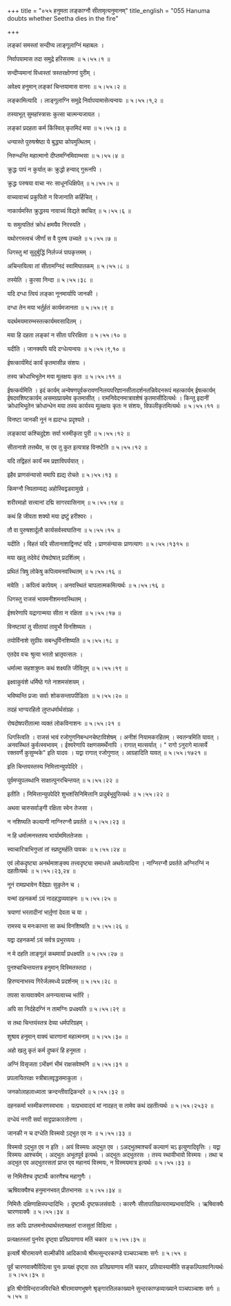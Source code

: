 +++
title = "०५५ हनुमता लङ्काग्नौ सीतामृत्यनुमानम्"
title_english = "055 Hanuma doubts whether Seetha dies in the fire"

+++


लङ्कां समस्तां सन्दीप्य लाङ्गूलाग्निं महाबलः ।  

निर्वापयामास तदा समुद्रे हरिसत्तमः  ॥  ५।५५।१  ॥   

सन्दीप्यमानां विध्वस्तां त्रस्तरक्षोगणां पुरीम् ।  

अवेक्ष्य हनुमान् लङ्कां चिन्तयामास वानरः  ॥  ५।५५।२  ॥   

लङ्कामित्यादि । लाङ्गूलाग्नि समुद्रे निर्वापयामासेत्यन्वयः  ॥  ५।५५।१,२
 ॥   

  

तस्याभूत् सुमहांस्त्रासः कुत्सा चात्मन्यजायत ।  

लङ्कां प्रदहता कर्म किंस्वित् कृतमिदं मया  ॥  ५।५५।३  ॥   

धन्यास्ते पुरुषश्रेष्ठा ये बुद्ध्या कोपमुत्थितम् ।  

निरुन्धन्ति महात्मानो दीप्तमग्निमिवाम्भसा  ॥  ५।५५।४  ॥   

क्रुद्धः पापं न कुर्यात् कः क्रुद्धो हन्याद् गुरूनपि ।  

क्रुद्धः परुषया वाचा नरः साधूनधिक्षिपेत्  ॥  ५।५५।५  ॥   

वाच्यावाच्यं प्रकुपितो न विजानाति कर्हिचित् ।  

नाकार्यमस्ति क्रुद्धस्य नावाच्यं विद्यते क्वचित्  ॥  ५।५५।६  ॥   

यः समुत्पतितं क्रोधं क्षमयैव निरस्यति ।  

यथोरगस्त्वचं जीर्णां स वै पुरुष उच्यते  ॥  ५।५५।७  ॥   

धिगस्तु मां सुदुर्बुद्धिं निर्लज्जं पापकृत्तमम् ।  

अचिन्तयित्वा तां सीतामग्निदं स्वामिघातकम्  ॥  ५।५५।८  ॥   

तस्येति । कुत्सा निन्दा  ॥  ५।५५।३८  ॥   

  

यदि दग्धा त्वियं लङ्का नूनमार्यापि जानकी ।  

दग्धा तेन मया भर्तुर्हतं कार्यमजानता  ॥  ५।५५।९  ॥   

यदर्थमयमारम्भस्तत्कार्यमवसादितम् ।  

मया हि दहता लङ्कां न सीता परिरक्षिता  ॥  ५।५५।१०  ॥   

यदीति । जानक्यपि यदि दग्धेत्यन्वयः  ॥  ५।५५।९,१०  ॥   

  

ईषत्कार्यमिदं कार्यं कृतमासीन्न संशयः ।  

तस्य क्रोधाभिभूतेन मया मूलक्षयः कृतः  ॥  ५।५५।११  ॥   

ईषत्कर्यमिति । इदं कार्यम्
अन्वेषणपूर्वकरावणनिलयपरिज्ञानसीतादर्शनतन्निवेदनरूपं महत्कार्यम्
ईषत्कार्यम् ईषदवशिष्टकार्यम् असमग्रप्रायमेव कृतमासीत् ।
रामनिवेदनमात्रावशेषं कृतमासीदित्यर्थः । किन्तु इदानीं क्रोधाभिभूतेन
क्रोधान्धेन मया तस्य कार्यस्य मूलक्षयः कृतः न संशयः, विफलीकृतमित्यर्थः
 ॥  ५।५५।११  ॥   

  

विनष्टा जानकी नूनं न ह्यदग्धः प्रदृश्यते ।  

लङ्कायां कश्चिदुद्देशः सर्वा भस्मीकृता पुरी  ॥  ५।५५।१२  ॥   

सीतानाशे तत्तथैव, स एव तु कुत इत्यत्राह विनष्टेति  ॥  ५।५५।१२  ॥   

  

यदि तद्विहतं कार्यं मम प्रज्ञाविपर्ययात् ।  

इहैव प्राणसंन्यासो ममापि ह्यद्य रोचते  ॥  ५।५५।१३  ॥   

किमग्नौ निपताम्यद्य अहोस्विद्वडवामुखे ।  

शरीरमाहो सत्त्वानां दद्मि सागरवासिनाम्  ॥  ५।५५।१४  ॥   

कथं हि जीवता शक्यो मया द्रष्टुं हरीश्वरः ।  

तौ वा पुरुषशार्दूलौ कार्यसर्वस्वघातिना  ॥  ५।५५।१५  ॥   

यदीति । विहतं यदि सीतानाशाद्विनष्टं यदि । प्राणसंन्यासः प्राणत्यागः  ॥ 
५।५५।१३१५  ॥   

  

मया खलु तदेवेदं रोषदोषात् प्रदर्शितम् ।  

प्रथितं त्रिषु लोकेषु कपित्वमनवस्थितम्  ॥  ५।५५।१६  ॥   

मयेति । कपित्वं कापेयम् । अनवस्थितं चापलात्मकमित्यर्थः  ॥  ५।५५।१६  ॥   

  

धिगस्तु राजसं भावमनीशमनवस्थितम् ।  

ईश्वरेणापि यद्रागान्मया सीता न रक्षिता  ॥  ५।५५।१७  ॥   

विनष्टायां तु सीतायां तावुभौ विनशिष्यतः ।  

तयोर्विनाशे सुग्रीवः सबन्धुर्विनशिष्यति  ॥  ५।५५।१८  ॥   

एतदेव वचः श्रुत्वा भरतो भ्रातृवत्सलः ।  

धर्मात्मा सहशत्रुघ्नः कथं शक्ष्यति जीवितुम्  ॥  ५।५५।१९  ॥   

इक्ष्वाकुवंशे धर्मिष्ठे गते नाशमसंशयम् ।  

भविष्यन्ति प्रजाः सर्वाः शोकसन्तापपीडिताः  ॥  ५।५५।२०  ॥   

तदहं भाग्यरहितो लुप्तधर्मार्थसंग्रहः ।  

रोषदोषपरीतात्मा व्यक्तं लोकविनाशनः  ॥  ५।५५।२१  ॥   

धिगस्त्विति । राजसं भावं रजोगुणनिबन्धनचेष्टाविशेषम् । अनीशं नियामकरहितम्
। स्वतन्त्रमिति यावत् । अनवस्थितं कुर्वत्स्वभावम् । ईश्वरेणापि
रक्षणसमर्थेनापि । रागात् मात्सर्यात् । " रागो ऽनुरागे मात्सर्ये
रक्तवर्णे कुसुम्भके" इति यादवः । यद्वा रागात् रजोगुणात् । आग्रहादिति
यावत्  ॥  ५।५५।१७२१  ॥   

  

इति चिन्तयस्तस्य निमित्तान्युपपेदिरे ।  

पूर्वमप्युपलब्धानि साक्षात्पुनरचिन्तयत्  ॥  ५।५५।२२  ॥   

इतीति । निमित्तान्युपपेदिरे शुभशंसिनिमित्तानि प्रादुर्बभूवुरित्यर्थः  ॥ 
५।५५।२२  ॥   

  

अथवा चारुसर्वाङ्गी रक्षिता स्वेन तेजसा ।  

न नशिष्यति कल्याणी नाग्निरग्नौ प्रवर्तते  ॥  ५।५५।२३  ॥   

न हि धर्मात्मनस्तस्य भार्याममिततेजसः ।  

स्वाचारित्राभिगुप्तां तां स्प्रष्टुमर्हति पावकः  ॥  ५।५५।२४  ॥   

एवं लोकदृष्ट्या अनर्थमाशङ्क्य तत्त्वदृष्ट्या समाधत्ते अथवेत्यादिना ।
नाग्निरग्नौ प्रवर्तते अग्निरग्निं न दहतीत्यर्थः  ॥  ५।५५।२३,२४  ॥   

  

नूनं रामप्रभावेन वैदेह्याः सुकृतेन च ।  

यन्मां दहनकर्मा ऽयं नादहद्धव्यवाहनः  ॥  ५।५५।२५  ॥   

त्रयाणां भरतादीनां भार्तृ़णां देवता च या ।  

रामस्य च मनःकान्ता सा कथं विनशिष्यति  ॥  ५।५५।२६  ॥   

यद्वा दहनकर्मा ऽयं सर्वत्र प्रभुरव्ययः ।  

न मे दहति लाङ्गूलं कथमार्यां प्रधक्ष्यति  ॥  ५।५५।२७  ॥   

पुनश्चाचिन्तयत्तत्र हनुमान् विस्मितस्तदा ।  

हिरण्यनाभस्य गिरेर्जलमध्ये प्रदर्शनम्  ॥  ५।५५।२८  ॥   

तपसा सत्यवाक्येन अनन्यत्वाच्च भर्तरि ।  

अपि सा निर्दहेदग्निं न तामग्निः प्रधक्ष्यति  ॥  ५।५५।२९  ॥   

स तथा चिन्तयंस्तत्र देव्या धर्मपरिग्रहम् ।  

शुश्राव हनुमान् वाक्यं चारणानां महात्मनाम्  ॥  ५।५५।३०  ॥   

अहो खलु कृतं कर्म दुष्करं हि हनूमता ।  

अग्निं विसृजता ऽभीक्ष्णं भीमं राक्षसवेश्मनि  ॥  ५।५५।३१  ॥   

प्रपलायितरक्षः स्त्रीबालवृद्धसमाकुला ।  

जनकोलाहलाध्माता क्रन्दन्तीवाद्रिकन्दरे  ॥  ५।५५।३२  ॥   

दहनकर्मा भस्मीकरणस्वभावः । यत्प्रभावादयं मां नादहत् स तामेव कथं
दहतीत्यर्थः  ॥  ५।५५।२५३२  ॥   

  

दग्धेयं नगरी सर्वा साट्टप्राकारतोरणा ।  

जानकी न च दग्धेति विस्मयो ऽद्भुत एव नः  ॥  ५।५५।३३  ॥   

विस्मयो ऽद्भुत एव न इति । अयं विस्मयः अद्भुत एव । ऽअद्भुतमाश्चर्यं
कल्याणं चऽ इत्युणादिवृत्तिः । यद्वा विस्मयः आश्चर्यम् । अद्भुतः
अभूतपूर्व इत्यर्थः । अद्भुतः अद्भुतरसः । तस्य स्थायीभावो विस्मयः । तथा च
अद्भुत एव अद्भुतरसतां प्राप्त एव महानयं विस्मयः, न विस्मयमात्र इत्यर्थः
 ॥  ५।५५।३३  ॥   

  

स निमित्तैश्च दृष्टार्थैः कारणैश्च महागुणैः ।  

ऋषिवाक्यैश्च हनुमानभवत् प्रीतभानसः  ॥  ५।५५।३४  ॥   

निमित्तैः दक्षिणाक्षिस्पन्दादिभिः । दृष्टार्थैः दृष्टफलसंवादैः । कारणैः
सीतापातिव्रत्यरामप्रभावादिभिः । ऋषिवाक्यैः चारणवाक्यैः  ॥  ५।५५।३४  ॥   

  

ततः कपिः प्राप्तमनोरथार्थस्तामक्षतां राजसुतां विदित्वा ।  

प्रत्यक्षतस्तां पुनरेव दृष्ट्वा प्रतिप्रयाणाय मतिं चकार  ॥  ५।५५।३५  ॥   

इत्यार्षे श्रीरामायणे वाल्मीकीये आदिकाव्ये श्रीमत्सुन्दरकाण्डे
पञ्चपञ्चाशः सर्गः  ॥  ५।५५  ॥   

पूर्वं चारणवाक्यैर्विदित्वा पुनः प्रत्यक्षं दृष्ट्वा ततः प्रतिप्रयाणाय
मतिं चकार, प्रतियास्यामीति सङ्कल्पितवानित्यर्थः  ॥  ५।५५।३५  ॥   

इति श्रीगोविन्दराजविरचिते श्रीरामायणभूषणे श्रृङ्गारतिलकाख्याने
सुन्दरकाण्डव्याख्याने पञ्चपञ्चाशः सर्गः  ॥  ५।५५  ॥   

  


